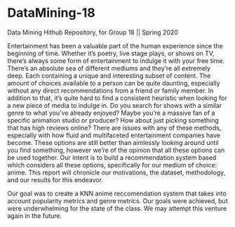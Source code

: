 # DataMining-18
Data Mining Hithub Repository, for Group 18 || Spring 2020

Entertainment has been a valuable part of the human experience since the beginning of time. Whether it’s poetry, live stage plays, or shows on TV, there’s always some form of entertainment to indulge it with your free time. There’s an absolute sea of different mediums and they’re all extremely deep. Each containing a unique and interesting subset of content. The amount of choices available to a person can be quite daunting, especially without any direct recommendations from a friend or family member. In addition to that, it’s quite hard to find a consistent heuristic when looking for a new piece of media to indulge in. Do you search for shows with a similar genre to what you’ve already enjoyed? Maybe you’re a massive fan of a specific animation studio or producer? How about just picking something that has high reviews online? There are issues with any of these methods, especially with how fluid and multifaceted entertainment companies have become. These options are still better than aimlessly looking around until you find something, however we’re of the opinion that all these options can be used together. Our intent is to build a recommendation system based which considers all these options, specifically for our medium of choice: anime. This report will chronicle our motivations, the dataset, methodology, and our results for this endeavor.

Our goal was to create a KNN anime reccomendation system that takes into account popularity metrics and genre metrics. Our goals were achieved, but were underwhelming for the state of the class. We may attempt this venture again in the future.

